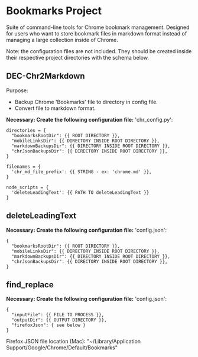 # Bookmarks Project

Suite of command-line tools for Chrome bookmark management. Designed for users who want to store bookmark files in markdown format instead of managing a large collection inside of Chrome.

Note: the configuration files are not included. They should be created inside their respective project directories with the schema below.

## DEC-Chr2Markdown

Purpose:

- Backup Chrome 'Bookmarks' file to directory in config file.
- Convert file to markdown format.

**Necessary: Create the following configuration file:**
'chr_config.py':
```
directories = {
  "bookmarksRootDir": {{ ROOT DIRECTORY }},
  "mobileLinksDir": {{ DIRECTORY INSIDE ROOT DIRECTORY }},
  "markdownBackupsDir": {{ DIRECTORY INSIDE ROOT DIRECTORY }},
  "chrJsonBackupsDir": {{ DIRECTORY INSIDE ROOT DIRECTORY }},
}

filenames = {
  'chr_md_file_prefix': {{ STRING - ex: 'chrome.md' }},
}

node_scripts = {
  'deleteLeadingText': {{ PATH TO deleteLeadingText }}
}
```

## deleteLeadingText

**Necessary: Create the following configuration file:**
'config.json':
```
{
  "bookmarksRootDir": {{ ROOT DIRECTORY }},
  "mobileLinksDir": {{ DIRECTORY INSIDE ROOT DIRECTORY }},
  "markdownBackupsDir": {{ DIRECTORY INSIDE ROOT DIRECTORY }},
  "chrJsonBackupsDir": {{ DIRECTORY INSIDE ROOT DIRECTORY }},
}
```

## find_replace

**Necessary: Create the following configuration file:**
'config.json':
```
{
  "inputFile": {{ FILE TO PROCESS }},
  "outputDir": {{ OUTPUT DIRECTORY }},
  "firefoxJson": { see below }
}
```

Firefox JSON file location (Mac): "~/Library/Application Support/Google/Chrome/Default/Bookmarks"